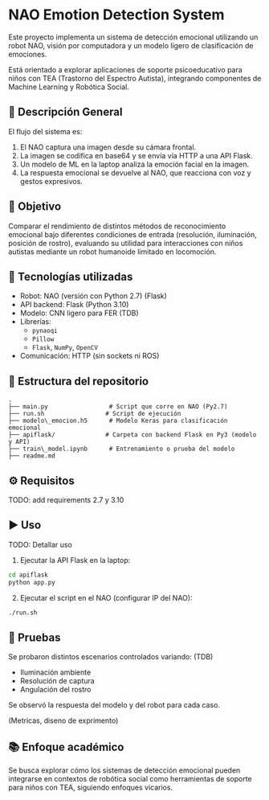# NAO Emotion Detection System

Este proyecto implementa un sistema de detección emocional utilizando un robot NAO, visión por computadora y un modelo ligero de clasificación de emociones.

Está orientado a explorar aplicaciones de soporte psicoeducativo para niños con TEA (Trastorno del Espectro Autista), integrando componentes de Machine Learning y Robótica Social.

## 🚀 Descripción General

El flujo del sistema es:

1. El NAO captura una imagen desde su cámara frontal.
2. La imagen se codifica en base64 y se envía vía HTTP a una API Flask.
3. Un modelo de ML en la laptop analiza la emoción facial en la imagen.
4. La respuesta emocional se devuelve al NAO, que reacciona con voz y gestos expresivos.

## 🎯 Objetivo

Comparar el rendimiento de distintos métodos de reconocimiento emocional bajo diferentes condiciones de entrada (resolución, iluminación, posición de rostro), evaluando su utilidad para interacciones con niños autistas mediante un robot humanoide limitado en locomoción.

## 🧠 Tecnologías utilizadas

- Robot: NAO (versión con Python 2.7) (Flask)
- API backend: Flask (Python 3.10)
- Modelo: CNN ligero para FER (TDB)
- Librerías:
  - `pynaoqi`
  - `Pillow`
  - `Flask`, `NumPy`, `OpenCV`
- Comunicación: HTTP (sin sockets ni ROS)

## 📁 Estructura del repositorio

```
.
├── main.py                 # Script que corre en NAO (Py2.7)
├── run.sh                 # Script de ejecución
├── modelo\_emocion.h5      # Modelo Keras para clasificación emocional
├── apiflask/              # Carpeta con backend Flask en Py3 (modelo y API)
├── train\_model.ipynb      # Entrenamiento o prueba del modelo
├── readme.md              

````

## ⚙️ Requisitos

TODO: add requirements 2.7 y 3.10


## ▶️ Uso

TODO: Detallar uso

1. Ejecutar la API Flask en la laptop:

```bash
cd apiflask
python app.py
```

2. Ejecutar el script en el NAO (configurar IP del NAO):

```bash
./run.sh
```

## 🧪 Pruebas

Se probaron distintos escenarios controlados variando: (TDB)

* Iluminación ambiente
* Resolución de captura
* Angulación del rostro


Se observó la respuesta del modelo y del robot para cada caso.

(Metricas, diseno de exprimento)

## 📚 Enfoque académico

Se busca explorar cómo los sistemas de detección emocional pueden integrarse en contextos de robótica social como herramientas de soporte para niños con TEA, siguiendo enfoques vicarios.

